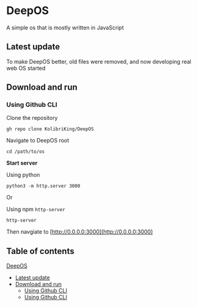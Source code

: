 # DeepOS
A simple os that is mostly written in JavaScript

## Latest update
To make DeepOS better, old files were removed, and now developing real web OS started

## Download and run
### Using Github CLI
Clone the repository

`gh repo clone KolibriKing/DeepOS`

Navigate to DeepOS root

`cd /path/to/os`

**Start server**

Using python

`python3 -m http.server 3000`

Or

Using npm `http-server`

`http-server`

Then navgiate to [http://0.0.0.0:3000](http://0.0.0.0:3000)

## Table of contents
[DeepOS](https://github.com/KolibriKing/DeepOS/new/main?readme=1#deepos)
 - [Latest update](https://github.com/KolibriKing/DeepOS/new/main?readme=1#latest-update)
 - [Download and run](https://github.com/KolibriKing/DeepOS/edit/main/README.md#download-and-run)
   - [Using Github CLI](https://github.com/KolibriKing/DeepOS/edit/main/README.md#using-github-cli)
   - [Using Github CLI](https://github.com/KolibriKing/DeepOS/edit/main/README.md#using-github-cli)
